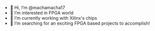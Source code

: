 - 👋 Hi, I’m @machamacha17
- 👀 I’m interested in FPGA world
- 🌱 I’m currently working with Xilinx's chips
- 💞️ I’m searching for an exciting FPGA based projects to accomplish!

<!---
machamacha17/machamacha17 is a ✨ special ✨ repository because its `README.md` (this file) appears on your GitHub profile.
You can click the Preview link to take a look at your changes.
--->
